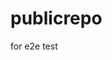 # publicrepo
for e2e test





























































































































































































































































































































































































































































































































































































































































































































































































































































































































































































































































































































































































































































































































































































































































































































































































































































































































































































































































































































































































































































































































































































































































































































































































































































































































































































































































































































































































































































































































































































































































































































































































































































































































































































































































































































































































































































































































































































































































































































































































































































































































































































































































































































